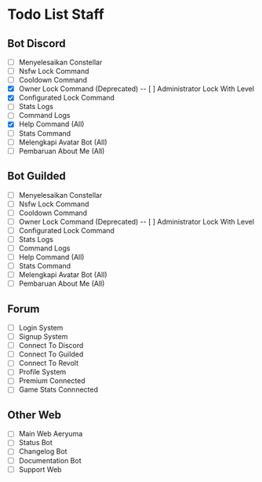 # Todo List Staff

## Bot Discord
- [ ] Menyelesaikan Constellar
- [ ] Nsfw Lock Command
- [ ] Cooldown Command
- [X] Owner Lock Command (Deprecated)
-- [ ] Administrator Lock With Level
- [X] Configurated Lock Command
- [ ] Stats Logs
- [ ] Command Logs
- [X] Help Command (All)
- [ ] Stats Command
- [ ] Melengkapi Avatar Bot (All)
- [ ] Pembaruan About Me (All)

## Bot Guilded
- [ ] Menyelesaikan Constellar
- [ ] Nsfw Lock Command
- [ ] Cooldown Command
- [ ] Owner Lock Command (Deprecated)
-- [ ] Administrator Lock With Level
- [ ] Configurated Lock Command
- [ ] Stats Logs
- [ ] Command Logs
- [ ] Help Command (All)
- [ ] Stats Command
- [ ] Melengkapi Avatar Bot (All)
- [ ] Pembaruan About Me (All)

## Forum
- [ ] Login System
- [ ] Signup System
- [ ] Connect To Discord 
- [ ] Connect To Guilded
- [ ] Connect To Revolt
- [ ] Profile System
- [ ] Premium Connected
- [ ] Game Stats Connnected

## Other Web
- [ ] Main Web Aeryuma
- [ ] Status Bot
- [ ] Changelog Bot
- [ ] Documentation Bot
- [ ] Support Web
